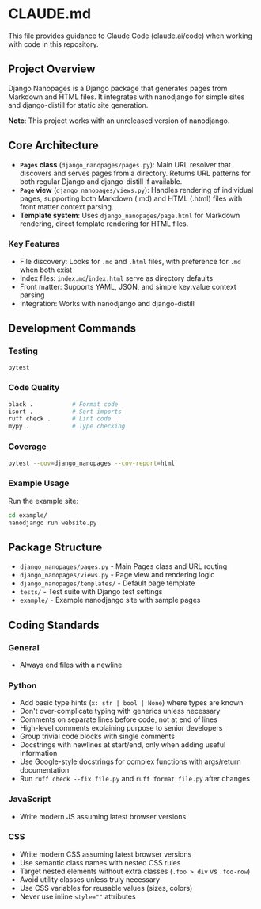 # CLAUDE.md

This file provides guidance to Claude Code (claude.ai/code) when working with code in this repository.

## Project Overview

Django Nanopages is a Django package that generates pages from Markdown and HTML files. It integrates with nanodjango for simple sites and django-distill for static site generation.

**Note**: This project works with an unreleased version of nanodjango.

## Core Architecture

- **`Pages` class** (`django_nanopages/pages.py`): Main URL resolver that discovers and serves pages from a directory. Returns URL patterns for both regular Django and django-distill if available.
- **`Page` view** (`django_nanopages/views.py`): Handles rendering of individual pages, supporting both Markdown (.md) and HTML (.html) files with front matter context parsing.
- **Template system**: Uses `django_nanopages/page.html` for Markdown rendering, direct template rendering for HTML files.

### Key Features
- File discovery: Looks for `.md` and `.html` files, with preference for `.md` when both exist
- Index files: `index.md`/`index.html` serve as directory defaults
- Front matter: Supports YAML, JSON, and simple key:value context parsing
- Integration: Works with nanodjango and django-distill

## Development Commands

### Testing
```bash
pytest
```

### Code Quality
```bash
black .           # Format code
isort .           # Sort imports  
ruff check .      # Lint code
mypy .            # Type checking
```

### Coverage
```bash
pytest --cov=django_nanopages --cov-report=html
```

### Example Usage
Run the example site:
```bash
cd example/
nanodjango run website.py
```

## Package Structure

- `django_nanopages/pages.py` - Main Pages class and URL routing
- `django_nanopages/views.py` - Page view and rendering logic
- `django_nanopages/templates/` - Default page template
- `tests/` - Test suite with Django test settings
- `example/` - Example nanodjango site with sample pages

## Coding Standards

### General
- Always end files with a newline

### Python
- Add basic type hints (`x: str | bool | None`) where types are known
- Don't over-complicate typing with generics unless necessary
- Comments on separate lines before code, not at end of lines
- High-level comments explaining purpose to senior developers
- Group trivial code blocks with single comments
- Docstrings with newlines at start/end, only when adding useful information
- Use Google-style docstrings for complex functions with args/return documentation
- Run `ruff check --fix file.py` and `ruff format file.py` after changes

### JavaScript
- Write modern JS assuming latest browser versions

### CSS  
- Write modern CSS assuming latest browser versions
- Use semantic class names with nested CSS rules
- Target nested elements without extra classes (`.foo > div` vs `.foo-row`)
- Avoid utility classes unless truly necessary
- Use CSS variables for reusable values (sizes, colors)
- Never use inline `style=""` attributes